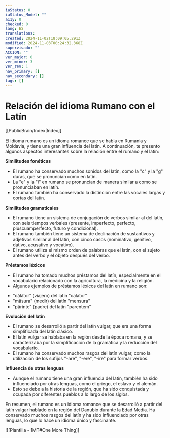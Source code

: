 ```yaml
---
iaStatus: 0
iaStatus_Model: ""
a11y: 0
checked: 0
lang: ES
translations: 
created: 2024-11-02T18:09:05.291Z
modified: 2024-11-03T00:24:32.368Z
supervisado: ""
ACCION: ""
ver_major: 0
ver_minor: 3
ver_rev: 1
nav_primary: []
nav_secondary: []
tags: []
---
```

# Relación del idioma Rumano con el Latín

[[PublicBrain/Index|Index]]

El idioma rumano es un idioma romance que se habla en Rumania y Moldavia, y tiene una gran influencia del latín. A continuación, te presento algunos aspectos interesantes sobre la relación entre el rumano y el latín:

**Similitudes fonéticas**

* El rumano ha conservado muchos sonidos del latín, como la "c" y la "g" duras, que se pronuncian como en latín.
* La "e" y la "i" en rumano se pronuncian de manera similar a como se pronunciaban en latín.
* El rumano también ha conservado la distinción entre las vocales largas y cortas del latín.

**Similitudes gramaticales**

* El rumano tiene un sistema de conjugación de verbos similar al del latín, con seis tiempos verbales (presente, imperfecto, perfecto, pluscuamperfecto, futuro y condicional).
* El rumano también tiene un sistema de declinación de sustantivos y adjetivos similar al del latín, con cinco casos (nominativo, genitivo, dativo, acusativo y vocativo).
* El rumano utiliza el mismo orden de palabras que el latín, con el sujeto antes del verbo y el objeto después del verbo.

**Préstamos léxicos**

* El rumano ha tomado muchos préstamos del latín, especialmente en el vocabulario relacionado con la agricultura, la medicina y la religión.
* Algunos ejemplos de préstamos léxicos del latín en rumano son:
 + "călător" (viajero) del latín "calator"
 + "măsura" (medir) del latín "mensura"
 + "părinte" (padre) del latín "parentem"

**Evolución del latín**

* El rumano se desarrolló a partir del latín vulgar, que era una forma simplificada del latín clásico.
* El latín vulgar se hablaba en la región desde la época romana, y se caracterizaba por la simplificación de la gramática y la reducción del vocabulario.
* El rumano ha conservado muchos rasgos del latín vulgar, como la utilización de los sufijos "-are", "-ere", "-ire" para formar verbos.

**Influencia de otras lenguas**

* Aunque el rumano tiene una gran influencia del latín, también ha sido influenciado por otras lenguas, como el griego, el eslavo y el alemán.
* Esto se debe a la historia de la región, que ha sido conquistada y ocupada por diferentes pueblos a lo largo de los siglos.

En resumen, el rumano es un idioma romance que se desarrolló a partir del latín vulgar hablado en la región del Danubio durante la Edad Media. Ha conservado muchos rasgos del latín y ha sido influenciado por otras lenguas, lo que lo hace un idioma único y fascinante.

![[Plantilla - 1MT#One More Thing]]